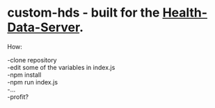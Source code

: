 # custom-hds - built for the [Health-Data-Server](https://github.com/Rexios80/Health-Data-Server-Overlay/).


How:

-clone repository  
-edit some of the variables in index.js  
-npm install  
-npm run index.js  
-...  
-profit?  
